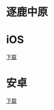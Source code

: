 # 逐鹿中原

# iOS
<a href="itms-services://?action=download-manifest&url=https://pinla.app/zlzy.plist">下载</a>

# 安卓
<a href="https://tac-fantasy-st-1252813050.file.myqcloud.com/zhuluzhongyuan.apk">下载</a>

